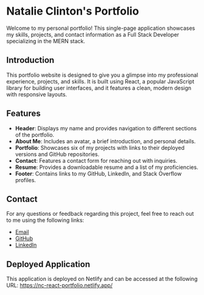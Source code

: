 # Natalie Clinton's Portfolio

Welcome to my personal portfolio! This single-page application showcases my skills, projects, and contact information as a Full Stack Developer specializing in the MERN stack.

## Introduction

This portfolio website is designed to give you a glimpse into my professional experience, projects, and skills. It is built using React, a popular JavaScript library for building user interfaces, and it features a clean, modern design with responsive layouts.

## Features

- **Header**: Displays my name and provides navigation to different sections of the portfolio.
- **About Me**: Includes an avatar, a brief introduction, and personal details.
- **Portfolio**: Showcases six of my projects with links to their deployed versions and GitHub repositories.
- **Contact**: Features a contact form for reaching out with inquiries.
- **Resume**: Provides a downloadable resume and a list of my proficiencies.
- **Footer**: Contains links to my GitHub, LinkedIn, and Stack Overflow profiles.

## Contact
For any questions or feedback regarding this project, feel free to reach out to me using the following links:

- [Email](mailto:natalie.clinton@hotmail.com)
- [GitHub](https://github.com/NatalieClinton)
- [LinkedIn](www.linkedin.com/in/natalie-clinton)

## Deployed Application
This application is deployed on Netlify and can be accessed at the following URL: https://nc-react-portfolio.netlify.app/
